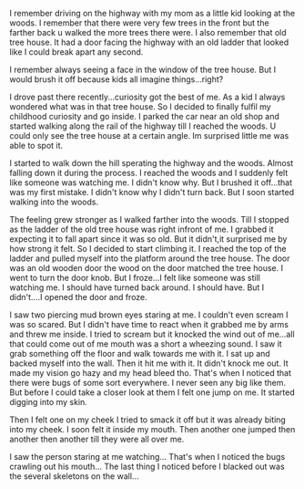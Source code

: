 I remember driving on the highway with my mom as a little kid looking at the woods.
I remember that there were very few trees in the front but the farther back u walked the more trees there were.
I also remember that old tree house.
It had a door facing the highway with an old ladder that looked like I could break apart any second.

I remember always seeing a face in the window of the tree house.
But I would brush it off because kids all imagine things...right?

I drove past there recently...curiosity got the best of me.
As a kid I always wondered what was in that tree house.
So I decided to finally fulfil my childhood curiosity and go inside.
I parked the car near an old shop and started walking along the rail of the highway till I reached the woods.
U could only see the tree house at a certain angle.
Im surprised little me was able to spot it.

I started to walk down the hill sperating the highway and the woods.
Almost falling down it during the process.
I reached the woods and I suddenly felt like someone was watching me.
I didn't know why.
But I brushed it off...that was my first mistake.
I didn't know why I didn't turn back.
But I soon started walking into the woods.

The feeling grew stronger as I walked farther into the woods.
Till I stopped as the ladder of the old tree house was right infront of me.
I grabbed it expecting it to fall apart since it was so old.
But it didn't,it surprised me by how strong it felt.
So I decided to start climbing it.
I reached the top of the ladder and pulled myself into the platform around the tree house.
The door was an old wooden door the wood on the door matched the tree house.
I went to turn the door knob.
But I froze...I felt like someone was still watching me.
I should have turned back around.
I should have.
But I didn't....I opened the door and froze.

I saw two piercing mud brown eyes staring at me.
I couldn't even scream I was so scared.
But I didn't have time to react when it grabbed me by arms and threw me inside.
I tried to scream but it knocked the wind out of me...all that could come out of me mouth was a short a wheezing sound.
I saw it grab something off the floor and walk towards me with it.
I sat up and backed myself into the wall.
Then it hit me with it.
It didn't knock me out.
It made my vision go hazy and my head bleed tho.
That's when I noticed that there were bugs of some sort everywhere.
I never seen any big like them.
But before I could take a closer look at them I felt one jump on me.
It started digging into my skin.

Then I felt one on my cheek I tried to smack it off but it was already biting into my cheek.
I soon felt it inside my mouth.
Then another one jumped then another then another till they were all over me.

I saw the person staring at me watching...
That's when I noticed the bugs crawling out his mouth...
The last thing I noticed before I blacked out was the several skeletons on the wall...
